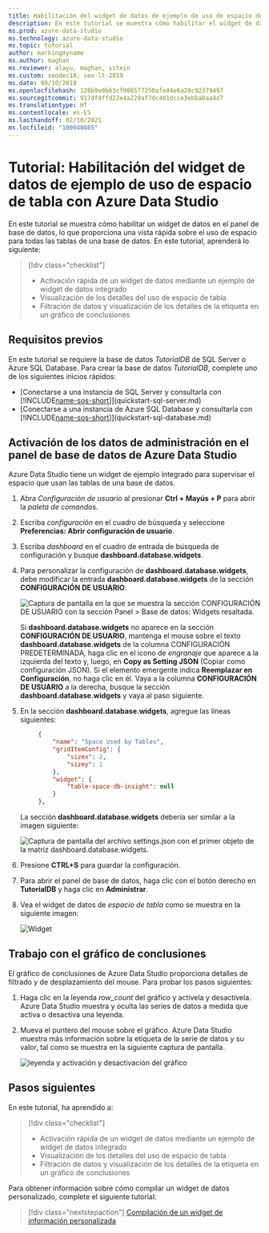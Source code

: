 ```yaml
---
title: Habilitación del widget de datos de ejemplo de uso de espacio de tabla
description: En este tutorial se muestra cómo habilitar el widget de datos de ejemplo de uso de espacio de tabla en el panel de base de datos de Azure Data Studio.
ms.prod: azure-data-studio
ms.technology: azure-data-studio
ms.topic: tutorial
author: markingmyname
ms.author: maghan
ms.reviewer: alayu, maghan, sstein
ms.custom: seodec18; seo-lt-2019
ms.date: 09/10/2019
ms.openlocfilehash: 128b9e0b63cf006577250afe04e6a28c92379497
ms.sourcegitcommit: 917df4ffd22e4a229af7dc481dcce3ebba0aa4d7
ms.translationtype: HT
ms.contentlocale: es-ES
ms.lasthandoff: 02/10/2021
ms.locfileid: "100048085"
---
```

# <a name="tutorial-enable-the-table-space-usage-sample-insight-widget-using-azure-data-studio"></a>Tutorial: Habilitación del widget de datos de ejemplo de uso de espacio de tabla con Azure Data Studio

En este tutorial se muestra cómo habilitar un widget de datos en el panel de base de datos, lo que proporciona una vista rápida sobre el uso de espacio para todas las tablas de una base de datos. En este tutorial, aprenderá lo siguiente:

> [!div class="checklist"]
> * Activación rápida de un widget de datos mediante un ejemplo de widget de datos integrado
> * Visualización de los detalles del uso de espacio de tabla
> * Filtración de datos y visualización de los detalles de la etiqueta en un gráfico de conclusiones

## <a name="prerequisites"></a>Requisitos previos

En este tutorial se requiere la base de datos *TutorialDB* de SQL Server o Azure SQL Database. Para crear la base de datos *TutorialDB*, complete uno de los siguientes inicios rápidos:

* [Conectarse a una instancia de SQL Server y consultarla con [!INCLUDE[name-sos-short](../includes/name-sos-short.md)]](quickstart-sql-server.md)
* [Conectarse a una instancia de Azure SQL Database y consultarla con [!INCLUDE[name-sos-short](../includes/name-sos-short.md)]](quickstart-sql-database.md)

## <a name="turn-on-a-management-insight-on-azure-data-studios-database-dashboard"></a>Activación de los datos de administración en el panel de base de datos de Azure Data Studio

Azure Data Studio tiene un widget de ejemplo integrado para supervisar el espacio que usan las tablas de una base de datos.

1. Abra *Configuración de usuario* al presionar **Ctrl + Mayús + P** para abrir la *paleta de comandos*.

2. Escriba *configuración* en el cuadro de búsqueda y seleccione **Preferencias: Abrir configuración de usuario**.

3. Escriba *dashboard* en el cuadro de entrada de búsqueda de configuración y busque **dashboard.database.widgets**.

4. Para personalizar la configuración de **dashboard.database.widgets**, debe modificar la entrada **dashboard.database.widgets** de la sección **CONFIGURACIÓN DE USUARIO**.

   ![Captura de pantalla en la que se muestra la sección CONFIGURACIÓN DE USUARIO con la sección Panel > Base de datos: Widgets resaltada.](media/tutorial-table-space-sql-server/search-settings.png)

   Si **dashboard.database.widgets** no aparece en la sección **CONFIGURACIÓN DE USUARIO**, mantenga el mouse sobre el texto **dashboard.database.widgets** de la columna CONFIGURACIÓN PREDETERMINADA, haga clic en el icono de *engranaje* que aparece a la izquierda del texto y, luego, en **Copy as Setting JSON** (Copiar como configuración JSON). Si el elemento emergente indica **Reemplazar en Configuración**, no haga clic en él. Vaya a la columna **CONFIGURACIÓN DE USUARIO** a la derecha, busque la sección **dashboard.database.widgets** y vaya al paso siguiente.

5. En la sección **dashboard.database.widgets**, agregue las líneas siguientes:

   ```json
        {
            "name": "Space Used by Tables",
            "gridItemConfig": {
                "sizex": 2,
                "sizey": 1
            },
            "widget": {
                "table-space-db-insight": null
            }
        },
    ```

   La sección **dashboard.database.widgets** debería ser similar a la imagen siguiente:

    ![Captura de pantalla del archivo settings.json con el primer objeto de la matriz dashboard.database.widgets.](./media/tutorial-table-space-sql-server/insight-table-space.png)

6. Presione **CTRL+S** para guardar la configuración.

7. Para abrir el panel de base de datos, haga clic con el botón derecho en **TutorialDB** y haga clic en **Administrar**.

8. Vea el widget de datos de *espacio de tabla* como se muestra en la siguiente imagen:

   ![Widget](./media/tutorial-table-space-sql-server/insight-table-space-result.png)

## <a name="working-with-the-insight-chart"></a>Trabajo con el gráfico de conclusiones

El gráfico de conclusiones de Azure Data Studio proporciona detalles de filtrado y de desplazamiento del mouse. Para probar los pasos siguientes:

1. Haga clic en la leyenda *row_count* del gráfico y actívela y desactívela. Azure Data Studio muestra y oculta las series de datos a medida que activa o desactiva una leyenda.

2. Mueva el puntero del mouse sobre el gráfico. Azure Data Studio muestra más información sobre la etiqueta de la serie de datos y su valor, tal como se muestra en la siguiente captura de pantalla.

   ![leyenda y activación y desactivación del gráfico](./media/tutorial-table-space-sql-server/insight-table-space-toggle.png)

## <a name="next-steps"></a>Pasos siguientes

En este tutorial, ha aprendido a:
> [!div class="checklist"]
> * Activación rápida de un widget de datos mediante un ejemplo de widget de datos integrado
> * Visualización de los detalles del uso de espacio de tabla
> * Filtración de datos y visualización de los detalles de la etiqueta en un gráfico de conclusiones

Para obtener información sobre cómo compilar un widget de datos personalizado, complete el siguiente tutorial:

> [!div class="nextstepaction"]
> [Compilación de un widget de información personalizada](tutorial-build-custom-insight-sql-server.md)
